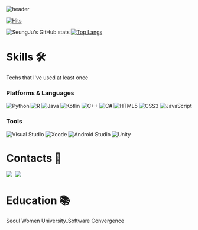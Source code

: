 ![header](https://capsule-render.vercel.app/api?type=soft&color=auto&height=150&section=header&text=SuhSeungJu&fontSize=70&animation=twinkling)

[![Hits](https://hits.seeyoufarm.com/api/count/incr/badge.svg?url=https%3A%2F%2Fgithub.com%2Fzzoo0123&count_bg=%23F560A5&title_bg=%23555555&icon=&icon_color=%23E7E7E7&title=hits&edge_flat=false)](https://hits.seeyoufarm.com)

![SeungJu's GitHub stats](https://github-readme-stats.vercel.app/api?username=zzoo0123&theme=dark&show_icons=true)
[![Top Langs](https://github-readme-stats.vercel.app/api/top-langs/?username=zzoo0123)](https://github.com/zzoo0123/github-readme-stats)

# Skills 🛠
Techs that I've used at least once
### Platforms & Languages
![Python](https://img.shields.io/badge/Python-3776AB.svg?$style=for-the-badge&logo=Python#&logoColor=white)
![R](https://img.shields.io/badge/R-276DC3.svg?$style=for-the-badge&logo=R&logoColor=white)
![Java](https://img.shields.io/badge/Java-007396.svg?$style=for-the-badge&logo=Java#&logoColor=white)
![Kotlin](https://img.shields.io/badge/Kotlin-7F52FF.svg?$style=for-the-badge&logo=Kotlin#&logoColor=white)
![C++](https://img.shields.io/badge/C++-00599C.svg?$style=for-the-badge&logo=C++#&logoColor=white)
![C#](https://img.shields.io/badge/C%20Sharp-239120.svg?$style=for-the-badge&logo=C%20Sharp&logoColor=white)
![HTML5](https://img.shields.io/badge/HTML5-E34F26.svg?$style=for-the-badge&logo=HTML5&logoColor=white)
![CSS3](https://img.shields.io/badge/CSS3-1572B6.svg?$style=for-the-badge&logo=CSS3&logoColor=white)
![JavaScript](https://img.shields.io/badge/JavaScript-F7DF1E.svg?$style=for-the-badge&logo=JavaScript&logoColor=white)

### Tools
![Visual Studio](https://img.shields.io/badge/Visual%20Studio-5C2D91.svg?$style=for-the-badge&logo=Visual%20Studio&logoColor=white)
![Xcode](https://img.shields.io/badge/Xcode-147EFB.svg?$style=for-the-badge&logo=Xcode&logoColor=white)
![Android Studio](https://img.shields.io/badge/Android%20Studio-3DDC84.svg?$style=for-the-badge&logo=Android%20Studio&logoColor=white)
![Unity](https://img.shields.io/badge/Unity-FFFFFF.svg?$style=for-the-badge&logo=Unity&logoColor=white)

# Contacts 📧
<p>
  <a href="https://www.notion.so/Seung-Ju-3494beb1f7784dd099bd0f373a3b1a55"><img src="https://img.shields.io/badge/Notion-000000?style=flat-square&logo=Notion&logoColor=white&link=https://www.notion.so/Seung-Ju-3494beb1f7784dd099bd0f373a3b1a55"/></a>&nbsp
  <a href="mailto:0123suh@gmail.com"><img src="https://img.shields.io/badge/Gmail-d14836?style=flat-square&logo=Gmail&logoColor=white&link=0123suh@gmail.com"/></a>&nbsp
</p>

# Education 📚
<p> Seoul Women University_Software Convergence </p>

